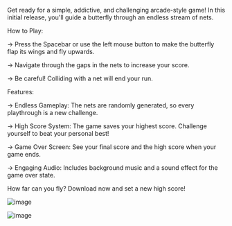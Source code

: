 Get ready for a simple, addictive, and challenging arcade-style game! In this initial release, you'll guide a butterfly through an endless stream of nets.

How to Play:

-> Press the Spacebar or use the left mouse button to make the butterfly flap its wings and fly upwards.

-> Navigate through the gaps in the nets to increase your score.

-> Be careful! Colliding with a net will end your run.

Features:

-> Endless Gameplay: The nets are randomly generated, so every playthrough is a new challenge.

-> High Score System: The game saves your highest score. Challenge yourself to beat your personal best!

-> Game Over Screen: See your final score and the high score when your game ends.

-> Engaging Audio: Includes background music and a sound effect for the game over state.

How far can you fly? Download now and set a new high score!

![image](https://github.com/user-attachments/assets/c303ba89-09a3-44ff-9888-aa8a45c67457)

![image](https://github.com/user-attachments/assets/590b0be5-d48e-43c8-bdad-d7388f6eaa2b)
